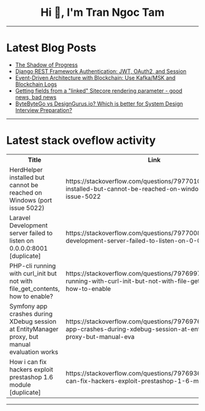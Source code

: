 <h1 align="center">Hi 👋, I'm Tran Ngoc Tam</h1>

---

# Latest Blog Posts 
<!-- BLOG-POST-LIST:START -->
- [The Shadow of Progress](https://dev.to/rawveg/the-shadow-of-progress-be6)
- [Django REST Framework Authentication: JWT, OAuth2, and Session](https://dev.to/djamware_tutorial_eba1a61/django-rest-framework-authentication-jwt-oauth2-and-session-npk)
- [Event-Driven Architecture with Blockchain: Use Kafka/MSK and Blockchain Logs](https://dev.to/smritisatyan/event-driven-architecture-with-blockchain-use-kafkamsk-and-blockchain-logs-f5n)
- [Getting fields from a &quot;linked&quot; Sitecore rendering parameter - good news, bad news](https://dev.to/kmac23va/need-fields-in-a-linked-rendering-parameter-so-close-2lo4)
- [ByteByteGo vs DesignGurus.io? Which is better for System Design Interview Preparation?](https://dev.to/somadevtoo/bytebytego-vs-designgurusio-which-is-better-for-system-design-interview-preparation-2e1o)
<!-- BLOG-POST-LIST:END -->

---

# Latest stack oveflow activity
<table>
  <tr><th>Title</th><th>Link</th></tr>
  <!-- STACKOVERFLOW:START --><tr><td>HerdHelper installed but cannot be reached on Windows &lpar;port issue 5022&rpar;</td><td>https://stackoverflow.com/questions/79770100/herdhelper-installed-but-cannot-be-reached-on-windows-port-issue-5022</td></tr><tr><td>Laravel Development server failed to listen on 0.0.0.0:8001 [duplicate]</td><td>https://stackoverflow.com/questions/79770081/laravel-development-server-failed-to-listen-on-0-0-0-08001</td></tr><tr><td>PHP-cli running with curl_init but not with file_get_contents, how to enable?</td><td>https://stackoverflow.com/questions/79769978/php-cli-running-with-curl-init-but-not-with-file-get-contents-how-to-enable</td></tr><tr><td>Symfony app crashes during XDebug session at EntityManager proxy, but manual evaluation works</td><td>https://stackoverflow.com/questions/79769765/symfony-app-crashes-during-xdebug-session-at-entitymanager-proxy-but-manual-eva</td></tr><tr><td>How i can fix hackers exploit prestashop 1.6 module [duplicate]</td><td>https://stackoverflow.com/questions/79769367/how-i-can-fix-hackers-exploit-prestashop-1-6-module</td></tr><!-- STACKOVERFLOW:END -->
</table>

---


